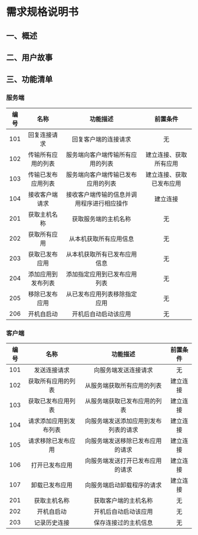 # 需求规格说明书

## 一、概述

## 二、用户故事

## 三、功能清单

### 服务端

| 编号 |        名称        |                  功能描述                  |         前置条件         |
| :--: | :----------------: | :----------------------------------------: | :----------------------: |
| 101  |    回复连接请求    |            回复客户端的连接请求            |            无            |
| 102  | 传输所有应用的列表 |      服务端向客户端传输所有应用的列表      |  建立连接、获取所有应用  |
| 103  | 传输已发布应用列表 |     服务端向客户端传输已发布应用的列表     | 建立连接、获取已发布应用 |
| 104  |   接收客户端请求   | 接收客户端传输的信息并调用程序进行相应操作 |         建立连接         |
| 201  |    获取主机名称    |            获取服务端的主机名称            |            无            |
| 202  |    获取所有应用    |           从本机获取所有应用信息           |            无            |
| 203  |   获取已发布应用   |        从本机获取所有已发布应用信息        |            无            |
| 204  | 添加应用到发布列表 |        添加指定应用到已发布应用列表        |            无            |
| 205  |   移除已发布应用   |        从已发布应用列表移除指定应用        |            无            |
| 206  |     开机自启动     |            开机后自动启动该应用            |            无            |

### 客户端

| 编号 |          名称          |               功能描述               | 前置条件 |
| :--: | :--------------------: | :----------------------------------: | :------: |
| 101  |      发送连接请求      |         向服务端发送连接请求         |    无    |
| 102  |   获取所有应用的列表   |      从服务端获取所有应用的列表      | 建立连接 |
| 103  |   获取已发布应用列表   |     从服务端获取已发布应用的列表     | 建立连接 |
| 104  | 请求添加应用到发布列表 | 向服务端发送添加应用到发布列表的请求 | 建立连接 |
| 105  |   请求移除已发布应用   |   向服务端发送移除已发布应用的请求   | 建立连接 |
| 106  |     打开已发布应用     |   向服务端发送打开已发布应用的请求   | 建立连接 |
| 107  |     卸载已发布应用     |      向服务端启动卸载程序的请求      | 建立连接 |
| 201  |      获取主机名称      |         获取客户端的主机名称         |    无    |
| 202  |       开机自启动       |         开机后自动启动该应用         |    无    |
| 203  |      记录历史连接      |         保存连接过的主机信息         |    无    |

